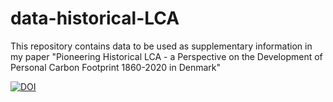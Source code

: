 # data-historical-LCA
This repository contains data to be used as supplementary information in my paper "Pioneering Historical LCA  - a Perspective on the Development of Personal Carbon Footprint 1860-2020 in Denmark"


[![DOI](https://zenodo.org/badge/766227052.svg)](https://zenodo.org/doi/10.5281/zenodo.10761547)